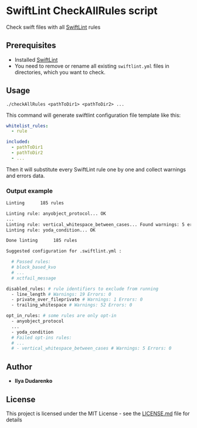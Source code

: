 # SwiftLint CheckAllRules script

Check swift files with all [SwiftLint](https://github.com/realm/SwiftLint) rules

## Prerequisites

- Installed [SwiftLint](https://github.com/realm/SwiftLint)
- You need to remove or rename all existing `swiftlint.yml` files in directories, which you want to check.

## Usage

`./checkAllRules <pathToDir1> <pathToDir2> ...`

This command will generate swiftlint configuration file template like this:

```yml
whitelist_rules:
  - rule

included:
  - pathToDir1
  - pathToDir2
  - ...
```

Then it will substitute every SwiftLint rule one by one and collect warnings and errors data.

### Output example

```bash
Linting      185 rules

Linting rule: anyobject_protocol... OK
...
Linting rule: vertical_whitespace_between_cases... Found warnings: 5 errors: 0.
Linting rule: yoda_condition... OK

Done linting      185 rules

Suggested configuration for .swiftlint.yml :

  # Passed rules:
  # block_based_kvo
  # ...
  # xctfail_message

disabled_rules: # rule identifiers to exclude from running
  - line_length # Warnings: 19 Errors: 0
  - private_over_fileprivate # Warnings: 1 Errors: 0
  - trailing_whitespace # Warnings: 52 Errors: 0

opt_in_rules: # some rules are only opt-in
  - anyobject_protocol
  ...
  - yoda_condition
  # Failed opt-ins rules:
  # ...
  # - vertical_whitespace_between_cases # Warnings: 5 Errors: 0
```

## Author

- **Ilya Dudarenko**

## License

This project is licensed under the MIT License - see the [LICENSE.md](LICENSE.md) file for details
